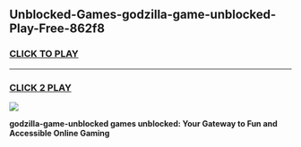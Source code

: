 
## Unblocked-Games-godzilla-game-unblocked-Play-Free-862f8
<h3>
<a href="https://premium76.site?title=godzilla-game-unblocked&ref=10A">CLICK TO PLAY</a></h3>
<hr>

<h3>
<a href="https://premium76.site?title=godzilla-game-unblocked&ref=10A">CLICK 2 PLAY</a>
  
</h3>

<a href="https://premium76.site?title=godzilla-game-unblocked&ref=10A"><img src="https://clearcache.store/games.png"></a>


**godzilla-game-unblocked games unblocked: Your Gateway to Fun and Accessible Online Gaming**
